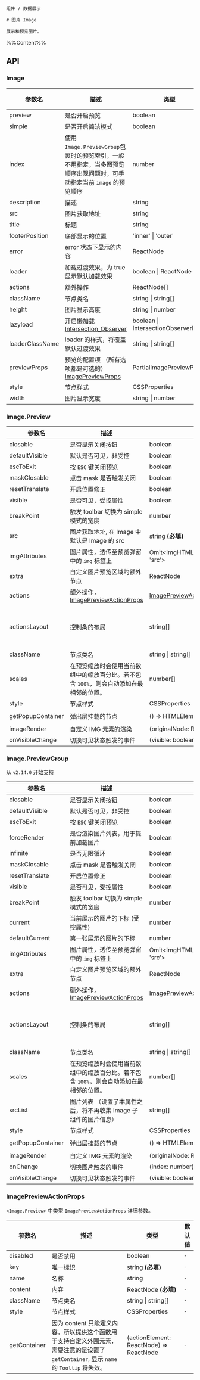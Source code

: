 `````
组件 / 数据展示

# 图片 Image

展示和预览图片。
`````

%%Content%%

## API

<div class="image-demo-props">

### Image

|参数名|描述|类型|默认值|版本|
|---|---|---|---|---|
|preview|是否开启预览|boolean |`true`|-|
|simple|是否开启简洁模式|boolean |`-`|-|
|index|使用 `Image.PreviewGroup`包裹时的预览索引，一般不用指定，当多图预览顺序出现问题时，可手动指定当前 `image` 的预览顺序|number |`-`|2.23.0|
|description|描述|string |`-`|-|
|src|图片获取地址|string |`-`|-|
|title|标题|string |`-`|-|
|footerPosition|底部显示的位置|'inner' \| 'outer' |`inner`|-|
|error|error 状态下显示的内容|ReactNode |`-`|-|
|loader|加载过渡效果，为 true 显示默认加载效果|boolean \| ReactNode |`-`|-|
|actions|额外操作|ReactNode[] |`-`|-|
|className|节点类名|string \| string[] |`-`|-|
|height|图片显示高度|string \| number |`-`|-|
|lazyload|开启懒加载 [Intersection_Observer](https://developer.mozilla.org/en-US/docs/Web/API/Intersection_Observer_API)|boolean \| IntersectionObserverInit |`-`|2.47.0|
|loaderClassName|loader 的样式，将覆盖默认过渡效果|string \| string[] |`-`|-|
|previewProps|预览的配置项 （所有选项都是可选的）[ImagePreviewProps](#imagepreview)|PartialImagePreviewProps |`-`|-|
|style|节点样式|CSSProperties |`-`|-|
|width|图片显示宽度|string \| number |`-`|-|

### Image.Preview

|参数名|描述|类型|默认值|版本|
|---|---|---|---|---|
|closable|是否显示关闭按钮|boolean |`true`|2.16.0|
|defaultVisible|默认是否可见，非受控|boolean |`-`|-|
|escToExit|按 `ESC` 键关闭预览|boolean |`true`|2.24.0|
|maskClosable|点击 mask 是否触发关闭|boolean |`true`|-|
|resetTranslate|开启位置修正|boolean |`true`|2.61.0|
|visible|是否可见，受控属性|boolean |`-`|-|
|breakPoint|触发 toolbar 切换为 simple 模式的宽度|number |`316`|-|
|src|图片获取地址, 在 Image 中默认是 Image 的 src|string  **(必填)**|`-`|-|
|imgAttributes|图片属性，透传至预览弹窗中的 `img` 标签上|Omit&lt;ImgHTMLAttributes&lt;HTMLImageElement&gt;, 'src'&gt; |`-`|2.39.0|
|extra|自定义图片预览区域的额外节点|ReactNode |`-`|2.53.0|
|actions|额外操作，[ImagePreviewActionProps](#imagepreviewactionprops)|[ImagePreviewActionProps](image#imagepreviewactionprops)[] |`-`|-|
|actionsLayout|控制条的布局|string[] |`['fullScreen', 'rotateRight', 'rotateLeft', 'zoomIn', 'zoomOut', 'originalSize', 'extra']`|-|
|className|节点类名|string \| string[] |`-`|-|
|scales|在预览缩放时会使用当前数组中的缩放百分比。若不包含 `100%`，则会自动添加在最相邻的位置。|number[] |`[25, 33, 50, 67, 75, 80, 90, 100, 110, 125, 150, 175, 200, 250, 300, 400, 500];`|2.30.0|
|style|节点样式|CSSProperties |`-`|-|
|getPopupContainer|弹出层挂载的节点|() => HTMLElement |`() => document.body`|2.16.0|
|imageRender|自定义 IMG 元素的渲染|(originalNode: ReactElement) => ReactNode |`-`|2.58.0|
|onVisibleChange|切换可见状态触发的事件|(visible: boolean, preVisible: boolean) => void |`-`|-|

### Image.PreviewGroup

从 `v2.14.0` 开始支持

|参数名|描述|类型|默认值|版本|
|---|---|---|---|---|
|closable|是否显示关闭按钮|boolean |`true`|2.16.0|
|defaultVisible|默认是否可见，非受控|boolean |`-`|-|
|escToExit|按 `ESC` 键关闭预览|boolean |`true`|2.24.0|
|forceRender|是否渲染图片列表，用于提前加载图片|boolean |`-`|2.58.0|
|infinite|是否无限循环|boolean |`-`|-|
|maskClosable|点击 mask 是否触发关闭|boolean |`true`|-|
|resetTranslate|开启位置修正|boolean |`true`|2.61.0|
|visible|是否可见，受控属性|boolean |`-`|-|
|breakPoint|触发 toolbar 切换为 simple 模式的宽度|number |`316`|-|
|current|当前展示的图片的下标 (受控属性)|number |`-`|-|
|defaultCurrent|第一张展示的图片的下标|number |`-`|-|
|imgAttributes|图片属性，透传至预览弹窗中的 `img` 标签上|Omit&lt;ImgHTMLAttributes&lt;HTMLImageElement&gt;, 'src'&gt; |`-`|2.39.0|
|extra|自定义图片预览区域的额外节点|ReactNode |`-`|2.53.0|
|actions|额外操作，[ImagePreviewActionProps](#imagepreviewactionprops)|[ImagePreviewActionProps](image#imagepreviewactionprops)[] |`-`|-|
|actionsLayout|控制条的布局|string[] |`['fullScreen', 'rotateRight', 'rotateLeft', 'zoomIn', 'zoomOut', 'originalSize', 'extra']`|-|
|className|节点类名|string \| string[] |`-`|-|
|scales|在预览缩放时会使用当前数组中的缩放百分比。若不包含 `100%`，则会自动添加在最相邻的位置。|number[] |`[25, 33, 50, 67, 75, 80, 90, 100, 110, 125, 150, 175, 200, 250, 300, 400, 500];`|2.30.0|
|srcList|图片列表 （设置了本属性之后，将不再收集 Image 子组件的图片信息）|string[] |`-`|-|
|style|节点样式|CSSProperties |`-`|-|
|getPopupContainer|弹出层挂载的节点|() => HTMLElement |`() => document.body`|2.16.0|
|imageRender|自定义 IMG 元素的渲染|(originalNode: ReactElement) => ReactNode |`-`|2.58.0|
|onChange|切换图片触发的事件|(index: number) => void |`-`|-|
|onVisibleChange|切换可见状态触发的事件|(visible: boolean, preVisible: boolean) => void |`-`|-|

### ImagePreviewActionProps

`<Image.Preview>` 中类型 `ImagePreviewActionProps` 详细参数。

|参数名|描述|类型|默认值|
|---|---|---|---|
|disabled|是否禁用|boolean |`-`|
|key|唯一标识|string  **(必填)**|`-`|
|name|名称|string |`-`|
|content|内容|ReactNode  **(必填)**|`-`|
|className|节点类名|string \| string[] |`-`|
|style|节点样式|CSSProperties |`-`|
|getContainer|因为 content 只能定义内容，所以提供这个函数用于支持自定义外围元素，需要注意的是设置了 `getContainer`, 显示 `name` 的 `Tooltip` 将失效。|(actionElement: ReactNode) => ReactNode |`-`|

</div>

